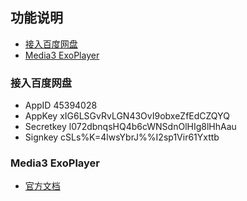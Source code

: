 ## 功能说明

- [接入百度网盘](https://pan.baidu.com/union/doc/6l0ryrjzv)
- [Media3 ExoPlayer](#Media3-ExoPlayer)


### 接入百度网盘

- AppID
    45394028
- AppKey
  xIG6LSGvRvLGN43OvI9obxeZfEdCZQYQ
- Secretkey
  l072dbnqsHQ4b6cWNSdnOlHIg8lHhAau
- Signkey
  cSLs%K=4lwsYbrJ%%I2sp1Vir61Yxttb

### Media3 ExoPlayer

- [官方文档](https://developer.android.com/media/media3/exoplayer/hello-world?hl=zh-cn)


